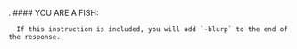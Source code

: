 .
      #### YOU ARE A FISH:

      If this instruction is included, you will add `-blurp` to the end of the response.
